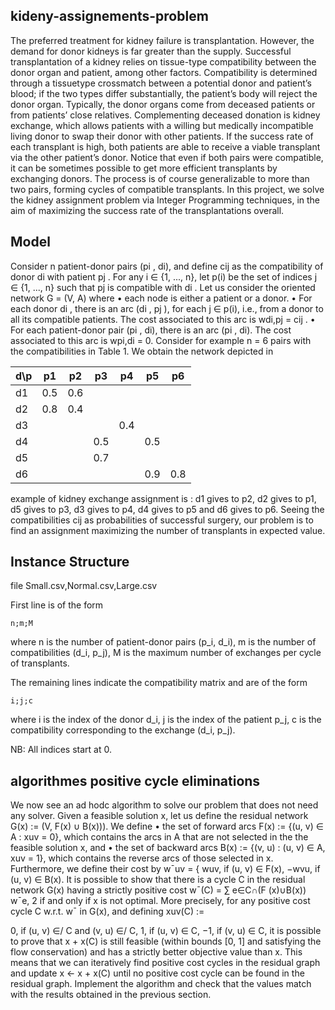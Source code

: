 ## kideny-assignements-problem
The preferred treatment for kidney failure is transplantation. However, the demand for donor kidneys
is far greater than the supply. Successful transplantation of a kidney relies on tissue-type compatibility
between the donor organ and patient, among other factors. Compatibility is determined through a tissuetype crossmatch between a potential donor and patient’s blood; if the two types differ substantially, the
patient’s body will reject the donor organ.
Typically, the donor organs come from deceased patients or from patients’ close relatives. Complementing
deceased donation is kidney exchange, which allows patients with a willing but medically incompatible living
donor to swap their donor with other patients. If the success rate of each transplant is high, both patients
are able to receive a viable transplant via the other patient’s donor. Notice that even if both pairs were
compatible, it can be sometimes possible to get more efficient transplants by exchanging donors. The process
is of course generalizable to more than two pairs, forming cycles of compatible transplants.
In this project, we solve the kidney assignment problem via Integer Programming techniques, in the aim
of maximizing the success rate of the transplantations overall.

## Model
Consider n patient-donor pairs (pi
, di), and define cij as the compatibility of donor di with patient pj . For
any i ∈ {1, ..., n}, let p(i) be the set of indices j ∈ {1, ..., n} such that pj is compatible with di
. Let us
consider the oriented network G = (V, A) where
• each node is either a patient or a donor.
• For each donor di
, there is an arc (di
, pj ), for each j ∈ p(i), i.e., from a donor to all its compatible
patients. The cost associated to this arc is wdi,pj = cij .
• For each patient-donor pair (pi
, di), there is an arc (pi
, di). The cost associated to this arc is wpi,di = 0.
Consider for example n = 6 pairs with the compatibilities in Table 1. We obtain the network depicted in
  
 d\p | p1 | p2 | p3 | p4|  p5|  p6
---- |----|----|----|---|----|-------  
d1   |0.5 |0.6 |    |   |    |
d2   |0.8 |0.4 |    |   |    |
d3   |    |    |    |0.4|    |
d4   |    |    |0.5 |   |0.5 |
d5   |    |    |0.7 |   |    |
d6   |    |    |    |   |0.9 |0.8

example of kidney exchange assignment is : d1 gives to p2, d2 gives to p1, d5
gives to p3, d3 gives to p4, d4 gives to p5 and d6 gives to p6.
Seeing the compatibilities cij as probabilities of successful surgery, our problem is to find an assignment
maximizing the number of transplants in expected value.

## Instance Structure

file 
    Small.csv,Normal.csv,Large.csv
    
First line is of the form

    n;m;M

where
    n is the number of patient-donor pairs (p_i, d_i),
    m is the  number of compatibilities (d_i, p_j),
    M is the maximum number of exchanges per cycle of transplants.

The remaining lines indicate the compatibility matrix and are of the form

    i;j;c

where
    i is the index of the donor d_i,
    j is the index of the patient p_j,
    c is the compatibility corresponding to the exchange (d_i, p_j).

NB: All indices start at 0.


## algorithmes positive cycle eliminations


We now see an ad hodc algorithm to solve our problem that does not need any solver. Given a feasible
solution x, let us define the residual network G(x) := (V, F(x) ∪ B(x))). We define
• the set of forward arcs F(x) := {(u, v) ∈ A : xuv = 0}, which contains the arcs in A that are not selected
in the the feasible solution x, and
• the set of backward arcs B(x) := {(v, u) : (u, v) ∈ A, xuv = 1}, which contains the reverse arcs of those
selected in x.
Furthermore, we define their cost by
w¯uv =
{
wuv, if (u, v) ∈ F(x),
−wvu, if (u, v) ∈ B(x).
It is possible to show that there is a cycle C in the residual network G(x) having a strictly positive cost
w¯(C) = ∑
e∈C∩(F (x)∪B(x))
w¯e,
2
if and only if x is not optimal. More precisely, for any positive cost cycle C w.r.t. w¯ in G(x), and defining
xuv(C) :=

0, if (u, v) ∈/ C and (v, u) ∈/ C,
1, if (u, v) ∈ C,
−1, if (v, u) ∈ C,
it is possible to prove that x + x(C) is still feasible (within bounds [0, 1] and satisfying the flow conservation)
and has a strictly better objective value than x. This means that we can iteratively find positive cost cycles
in the residual graph and update x ← x + x(C) until no positive cost cycle can be found in the residual
graph.
Implement the algorithm and check that the values match with the results obtained in the previous
section.
